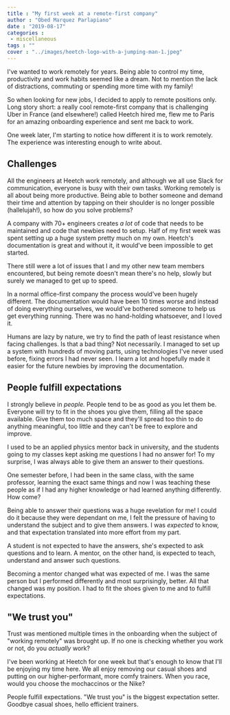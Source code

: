 ```yaml
---
title : "My first week at a remote-first company"
author : "Obed Marquez Parlapiano"
date : "2019-08-17"
categories : 
 - miscellaneous
tags : ""
cover : "../images/heetch-logo-with-a-jumping-man-1.jpeg"
---
```


I've wanted to work remotely for years. Being able to control my time, productivity and work habits seemed like a dream. Not to mention the lack of distractions, commuting or spending more time with my family!

So when looking for new jobs, I decided to apply to remote positions only. Long story short: a really cool remote-first company that is challenging Uber in France (and elsewhere!) called Heetch hired me, flew me to Paris for an amazing onboarding experience and sent me back to work.

One week later, I'm starting to notice how different it is to work remotely. The experience was interesting enough to write about.

## Challenges

All the engineers at Heetch work remotely, and although we all use Slack for communication, everyone is busy with their own tasks. Working remotely is all about being more productive. Being able to bother someone and demand their time and attention by tapping on their shoulder is no longer possible (hallelujah!), so how do you solve problems?

A company with 70+ engineers creates _a lot_ of code that needs to be maintained and code that newbies need to setup. Half of my first week was spent setting up a huge system pretty much on my own. Heetch's documentation is great and without it, it would've been impossible to get started.

There still were a lot of issues that I and my other new team members encountered, but being remote doesn't mean there's no help, slowly but surely we managed to get up to speed.

In a normal office-first company the process would've been hugely different. The documentation would have been 10 times worse and instead of doing everything ourselves, we would've bothered someone to help us get everything running. There was no hand-holding whatsoever, and I loved it.

Humans are lazy by nature, we try to find the path of least resistance when facing challenges. Is that a bad thing? Not necessarily. I managed to set up a system with hundreds of moving parts, using technologies I've never used before, fixing errors I had never seen. I learn a lot and hopefully made it easier for the future newbies by improving the documentation.

## People fulfill expectations

I strongly believe in _people._ People tend to be as good as you let them be. Everyone will try to fit in the shoes you give them, filling all the space available. Give them too much space and they'll spread too thin to do anything meaningful, too little and they can't be free to explore and improve.

I used to be an applied physics mentor back in university, and the students going to my classes kept asking me questions I had no answer for! To my surprise, I was always able to give them an answer to their questions.

One semester before, I had been in the same class, with the same professor, learning the exact same things and now I was teaching these people as if I had any higher knowledge or had learned anything differently. How come?

Being able to answer their questions was a huge revelation for me! I could do it because they were dependant on me, I felt the pressure of having to understand the subject and to give them answers. I was _expected_ to know, and that expectation translated into more effort from my part.

A student is not expected to have the answers, she's expected to ask questions and to learn. A mentor, on the other hand, is expected to teach, understand and answer such questions.

Becoming a mentor changed what was expected of me. I was the same person but I performed differently and most surprisingly, better. All that changed was my position. I had to fit the shoes given to me and to fulfill expectations.

## "We trust you"

Trust was mentioned multiple times in the onboarding when the subject of "working remotely" was brought up. If no one is checking whether you work or not, do you _actually_ work?

I've been working at Heetch for one week but that's enough to know that I'll be enjoying my time here. We all enjoy removing our casual shoes and putting on our higher-performant, more comfy trainers. When you race, would you choose the mochaccinos or the Nike?

People fulfill expectations. "We trust you" is the biggest expectation setter. Goodbye casual shoes, hello efficient trainers.
